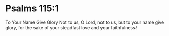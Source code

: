 # Psalms 115:1

To Your Name Give Glory Not to us, O Lord, not to us, but to your name give glory, for the sake of your steadfast love and your faithfulness!
